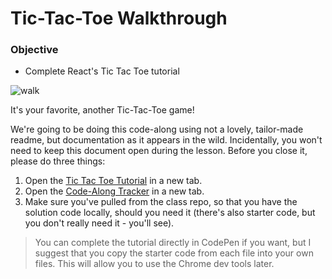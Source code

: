 # Tic-Tac-Toe Walkthrough

### Objective

- Complete React's Tic Tac Toe tutorial

![walk](https://media.giphy.com/media/xTiTnKo4pB4HHSO8Uw/giphy.gif)

It's your favorite, another Tic-Tac-Toe game!

We're going to be doing this code-along using not a lovely, tailor-made readme, but documentation as it appears in the wild. Incidentally, you won't need to keep this document open during the lesson. Before you close it, please do three things:

1. Open the [Tic Tac Toe Tutorial](https://facebook.github.io/react/tutorial/tutorial.html) in a new tab.
2. Open the [Code-Along Tracker](https://ga-classtime.herokuapp.com/) in a new tab.
3. Make sure you've pulled from the class repo, so that you have the solution code locally, should you need it (there's also starter code, but you don't really need it - you'll see).

> You can complete the tutorial directly in CodePen if you want, but I suggest that you copy the starter code from each file into your own files. This will allow you to use the Chrome dev tools later.

